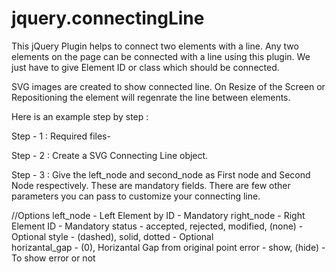 jquery.connectingLine
=====================

This jQuery Plugin helps to connect two elements with a line. 
Any two elements on the page can be connected with a line using this plugin. We just have to give Element ID or class which should be connected.

SVG images are created to show connected line. On Resize of the Screen or Repositioning the element will regenrate the line between elements.

Here is an example step by step :

Step - 1 :
Required files- 
<script type="text/javascript" src="required/script/jquery-1.11.0.min.js"></script>
<script type="text/javascript" src="required/script/jquery.svg.min.js"></script>
<script type="text/javascript" src="required/script/jquery.connectingLine.js"></script>


Step - 2 :
Create a SVG Connecting Line object.
<script type="text/javascript">
var mySVG = $('body').connectSVG();
</script>

Step - 3 :
Give the left_node and second_node as First node and Second Node respectively. These are mandatory fields.
There are few other parameters you can pass to customize your connecting line.

//Options
left_node - Left Element by ID - Mandatory
right_node - Right Element ID - Mandatory
status - accepted, rejected, modified, (none) - Optional
style - (dashed), solid, dotted - Optional	
horizantal_gap - (0), Horizantal Gap from original point
error - show, (hide) - To show error or not

<script type="text/javascript">
		mySVG.drawLine({
			left_node:'.node1',
			right_node:'.node2',
		});
</script>
